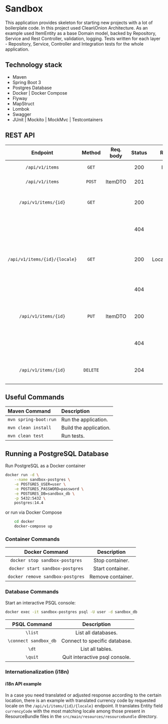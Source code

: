 # Sandbox 

This application provides skeleton for starting new projects with a lot of boilerplate code.
In this project used Clean\Onion Architecture. As an example used ItemEntity as a base Domain model, 
backed by Repository, Service and Rest Controller, validation, logging. 
Tests written for each layer - Repository, Service, Controller and Integration tests for the whole application.

## Technology stack
* Maven
* Spring Boot 3
* Postgres Database
* Docker | Docker Compose
* Flyway
* MapStruct
* Lombok
* Swagger
* JUnit | Mockito | MockMvc | Testcontainers


## REST API

|           Endpoint	           | Method   | Req. body | Status |    Resp. body    | Description    		   	                                |
|:-----------------------------:|:--------:|:---------:|:------:|:----------------:|:-----------------------------------------------------|
|        `/api/v1/items`        | `GET`    |           |  200   |    ItemDTO[]     | Get all the items                                    |
|        `/api/v1/items`        | `POST`   |  ItemDTO  |  201   |     ItemDTO      | Add a new item                                       |
|     `/api/v1/items/{id}`      | `GET`    |           |  200   |     ItemDTO      | Get the item with the given ID.                      |
|                               |          |           |  404   |     ErrorDTO     | No item with the given ID exists.                    |
| `/api/v1/items/{id}/{locale}` | `GET`    |           |  200   | LocalizedItemDTO | Get the localized item with the given ID and Locale. |
|                               |          |           |  404   |     ErrorDTO     | No item with the given ID exists.                    |
|     `/api/v1/items/{id}`      | `PUT`    |  ItemDTO  |  200   |     ItemDTO      | Update the item with the given ID.                   |
|                               |          |           |  404   |     ErrorDTO     | No item with the given ID exists.                    |
|     `/api/v1/items/{id}`      | `DELETE` |           |  204   |                  | Delete the item with the given ID.                   |


## Useful Commands

| Maven Command	             | Description                                   |
|:---------------------------|:----------------------------------------------|
| `mvn spring-boot:run`      | Run the application.                          |
| `mvn clean install`        | Build the application.                        |
| `mvn clean test`           | Run tests.                                    |


## Running a PostgreSQL Database

Run PostgreSQL as a Docker container

```bash
docker run -d \
    --name sandbox-postgres \
    -e POSTGRES_USER=user \
    -e POSTGRES_PASSWORD=password \
    -e POSTGRES_DB=sandbox_db \
    -p 5432:5432 \
    postgres:14.4
```

or run via Docker Compose
```bash  
    cd docker
    docker-compose up
```

### Container Commands

| Docker Command	              | Description       |
|:-------------------------------:|:-----------------:|
| `docker stop sandbox-postgres`   | Stop container.   |
| `docker start sandbox-postgres`  | Start container.  |
| `docker remove sandbox-postgres` | Remove container. |

### Database Commands

Start an interactive PSQL console:

```bash
docker exec -it sandbox-postgres psql -U user -d sandbox_db
```

|     PSQL Command	     | Description                    |
|:---------------------:|:------------------------------:|
|        `\list`        | List all databases.            |
| `\connect sandbox_db` | Connect to specific database.  |
|         `\dt`         | List all tables.               |
|        `\quit`        | Quit interactive psql console. |

### Internationalization (i18n)

#### i18n API example
In a case you need translated or adjusted response according to the certain location, there is an example with translated currency 
code by requested locale on the `/api/v1/items/{id}/{locale}` endpoint. It translates Entity field `currencyCode` with the most 
matching locale among those present in ResourceBundle files in the `src/main/resources/resourcebundle` directory.

